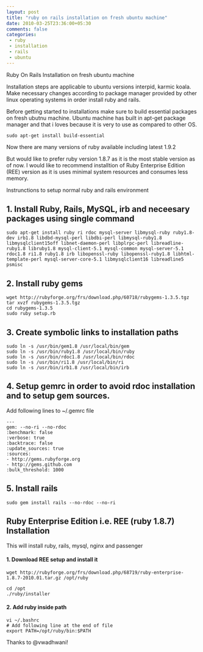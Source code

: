 ```yaml
---
layout: post
title: "ruby on rails installation on fresh ubuntu machine"
date: 2010-03-25T23:36:00+05:30
comments: false
categories:
 - ruby
 - installation
 - rails
 - ubuntu
---
```


Ruby On Rails Installation on fresh ubuntu machine

Installation steps are applicable to ubuntu versions interpid, karmic koala. Make necessary changes according to package manager provided by other linux operating systems in order install ruby and rails.

Before getting started to installations make sure to build essential packages on fresh ubutnu machine. Ubuntu machine has built in apt-get package manager and that i loves because it is very to use as compared to other OS. 
```
sudo apt-get install build-essential
```

Now there are many versions of ruby available including latest 1.9.2

But would like to prefer ruby version 1.8.7 as it is the most stable version as of now. I would like to recommend installtion of Ruby Enterprise Edition (REE) version as it is uses minimal system resources and consumes less memory. 


Instrunctions to setup normal ruby and rails environment

## 1. Install Ruby, Rails, MySQL, irb and neceesary packages using single command
```
sudo apt-get install ruby ri rdoc mysql-server libmysql-ruby ruby1.8-dev irb1.8 libdbd-mysql-perl libdbi-perl libmysql-ruby1.8 libmysqlclient15off libnet-daemon-perl libplrpc-perl libreadline-ruby1.8 libruby1.8 mysql-client-5.1 mysql-common mysql-server-5.1 rdoc1.8 ri1.8 ruby1.8 irb libopenssl-ruby libopenssl-ruby1.8 libhtml-template-perl mysql-server-core-5.1 libmysqlclient16 libreadline5 psmisc
```
## 2. Install ruby gems 
```
wget http://rubyforge.org/frs/download.php/60718/rubygems-1.3.5.tgz
tar xvzf rubygems-1.3.5.tgz
cd rubygems-1.3.5
sudo ruby setup.rb
```

## 3. Create symbolic links to installation paths 
```
sudo ln -s /usr/bin/gem1.8 /usr/local/bin/gem
sudo ln -s /usr/bin/ruby1.8 /usr/local/bin/ruby
sudo ln -s /usr/bin/rdoc1.8 /usr/local/bin/rdoc
sudo ln -s /usr/bin/ri1.8 /usr/local/bin/ri
sudo ln -s /usr/bin/irb1.8 /usr/local/bin/irb
```
## 4. Setup gemrc in order to avoid rdoc installation and to setup gem sources.

Add following lines to ~/.gemrc file 
```
---
gem: --no-ri --no-rdoc
:benchmark: false
:verbose: true
:backtrace: false
:update_sources: true
:sources:
- http://gems.rubyforge.org
- http://gems.github.com
:bulk_threshold: 1000
```

## 5. Install rails 
```
sudo gem install rails --no-rdoc --no-ri
```
## Ruby Enterprise Edition i.e. REE (ruby 1.8.7) Installation
This will install ruby, rails, mysql, nginx and passenger

#### 1. Download REE setup and install it 
```
wget http://rubyforge.org/frs/download.php/68719/ruby-enterprise-1.8.7-2010.01.tar.gz /opt/ruby

cd /opt
./ruby/installer
```
#### 2. Add ruby inside path 
```
vi ~/.bashrc
# Add following line at the end of file
export PATH=/opt/ruby/bin:$PATH
```
Thanks to @vwadhwani!
